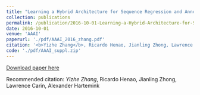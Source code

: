 ```yaml
---
title: "Learning a Hybrid Architecture for Sequence Regression and Annotation."
collection: publications
permalink: /publication/2016-10-01-Learning-a-Hybrid-Architecture-for-Sequence-Regression-and-Annotation
date: 2016-10-01
venue: 'AAAI'
paperurl: './pdf/AAAI_2016_zhang.pdf'
citation: '<b>Yizhe Zhang</b>, Ricardo Henao, Jianling Zhong, Lawrence Carin, Alexander Hartemink'
code: './pdf/AAAI_suppl.zip'
---
```

[Download paper here](./pdf/AAAI_2016_zhang.pdf)

Recommended citation: *Yizhe Zhang*, Ricardo Henao, Jianling Zhong, Lawrence Carin, Alexander Hartemink